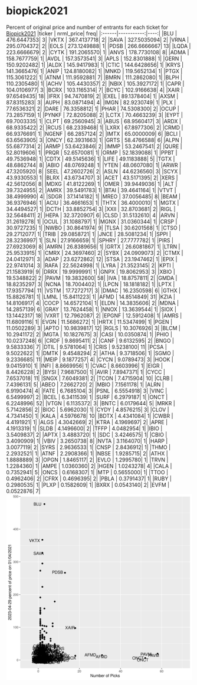 # biopick2021
Percent of original price and number of entrants for each ticket for [Biopick2021](https://twitter.com/hashtag/Biopick2021)
|ticker |  nrml_price| freq|
|:------|-----------:|----:|
|BLU    | 476.6447353|    3|
|VKTX   | 367.4137718|    2|
|SAVA   | 327.5035094|    2|
|VRNA   | 295.0704372|    2|
|EOLS   | 273.1249888|    1|
|PDSB   | 266.6666667|   13|
|LQDA   | 223.6666679|    2|
|CYTK   | 191.2065570|    1|
|ANVS   | 178.7730108|    8|
|ADMA   | 158.7677759|    1|
|AVDL   | 157.3573541|    3|
|APLS   | 152.8301888|    1|
|GERN   | 150.9202482|    1|
|ALDX   | 145.9417983|    1|
|CTIC   | 144.6428656|    1|
|KRYS   | 141.3665476|    1|
|ANIP   | 124.8180082|    1|
|MNKD   | 119.5652134|    1|
|PTGX   | 115.3061222|    1|
|ATNM   | 111.9592881|    7|
|BMRN   | 111.2862080|    1|
|BLPH   | 110.2305480|    1|
|ACHV   | 105.4430357|    2|
|NBIX   | 105.3927172|    1|
|CAPR   | 104.0106977|    3|
|BCRX   | 103.1165314|    7|
|BCYC   | 102.9166638|    4|
|XAIR   |  97.6549435|   18|
|IFRX   |  94.7470819|    2|
|EXEL   |  89.1378404|    1|
|AXSM   |  87.8315283|    3|
|AUPH   |  83.0871494|    4|
|IMGN   |  82.9230749|    1|
|PLX    |  77.6536321|    2|
|DARE   |  76.3358812|    1|
|PHAR   |  74.5308300|    2|
|OCUP   |  73.2857159|    1|
|PYNKF  |  72.8205088|    2|
|LCTX   |  70.4663239|    3|
|EYPT   |  69.7003335|    1|
|CLPT   |  69.2560945|    3|
|ABUS   |  68.9560417|    3|
|ARDX   |  68.9335422|    2|
|RCUS   |  68.2339468|    1|
|LXRX   |  67.8977306|    2|
|CRMD   |  66.9376691|    1|
|NGENF  |  66.2857124|    2|
|IMTX   |  65.0000009|    6|
|BCLI   |  63.6563905|    3|
|ONCY   |  62.3931663|    1|
|GRTS   |  58.4766588|    6|
|ALPN   |  55.6877314|    2|
|ARMP   |  53.6423846|    2|
|IMMP   |  53.2467541|    2|
|QURE   |  52.8019606|    1|
|PRQR   |  52.6570081|    1|
|ORMP   |  52.1839088|    1|
|PPBT   |  49.7536948|    1|
|CDTX   |  49.5145636|    1|
|LIFE   |  49.1183888|    5|
|TGTX   |  48.6862744|    8|
|ABIO   |  48.0769248|    1|
|YTEN   |  48.0607080|    1|
|ARWR   |  47.3205920|    8|
|SEEL   |  47.2602726|    2|
|ASLN   |  44.6236560|    3|
|SCYX   |  43.9330553|    1|
|BLRX   |  43.6734707|    3|
|ACET   |  43.5171395|    2|
|XERS   |  42.5612056|    8|
|MDXG   |  41.8122269|    1|
|OMER   |  39.9449036|    1|
|ALT    |  39.7324955|    2|
|AMRX   |  39.5491783|    1|
|BTAI   |  39.4641164|    1|
|VTVT   |  38.4999990|    4|
|SDGR   |  37.1414182|    1|
|MREO   |  37.0056485|    8|
|BEAM   |  36.9376946|    1|
|ACIU   |  36.4661653|    1|
|THTX   |  36.4000010|    1|
|MGTX   |  34.4494527|    1|
|DCTH   |  33.8852754|    3|
|XXII   |  32.8703681|    2|
|RIGL   |  32.5648411|    2|
|HEPA   |  32.3720907|    6|
|CLSD   |  31.5132610|    4|
|ARVN   |  31.2619278|    1|
|OCUL   |  31.1088797|    1|
|MGNX   |  31.0360344|    1|
|CRSP   |  30.9727235|    1|
|NWBO   |  30.8641974|    9|
|TLSA   |  30.6201568|    1|
|CTSO   |  29.2712077|    1|
|TRIB   |  29.0858721|    1|
|JNCE   |  28.5081234|    1|
|SPPI   |  28.3236997|    1|
|SLN    |  27.9166659|    1|
|SPHRY  |  27.7777782|    1|
|PIRS   |  27.6923069|    8|
|AMRN   |  26.8389656|    1|
|GRTX   |  26.6081867|    1|
|LTRN   |  25.9533915|    1|
|CMRX   |  24.3697460|    2|
|SYBX   |  24.0909073|    2|
|CTMX   |  24.0412971|    3|
|ADAP   |  23.6272862|   12|
|STSA   |  23.1947462|    1|
|EPIX   |  22.9741014|    3|
|RAFA   |  22.5624998|    1|
|LYRA   |  21.3523145|    2|
|KPTI   |  21.1583919|    9|
|DRRX   |  19.9999991|    1|
|GNPX   |  19.8062953|    3|
|XBIO   |  19.5348822|    2|
|PAVM   |  19.3832600|   58|
|IVA    |  18.8757811|    2|
|GMDA   |  18.8235297|    3|
|NCNA   |  18.7004402|    1|
|LPCN   |  18.1818182|    1|
|LPTX   |  17.9357794|   11|
|VSTM   |  17.7272717|    3|
|DMAC   |  16.2350598|    6|
|GTHX   |  15.8826781|    1|
|LMNL   |  15.8411223|    1|
|AFMD   |  14.8514849|   31|
|KZIA   |  14.8106917|    4|
|COCP   |  14.6572104|    1|
|ELDN   |  14.3835606|    2|
|MDNA   |  14.2857139|    6|
|GRAY   |  13.7624458|    1|
|NNOX   |  13.3639544|    1|
|SIOX   |  13.1442317|   18|
|VXRT   |  12.7962087|    2|
|EPGNF  |  12.5912408|    1|
|AMRS   |  11.6809116|    1|
|EVGN   |  11.5686272|    1|
|HRTX   |  11.5347499|    1|
|PGEN   |  11.0502289|    3|
|APTO   |  10.9839817|   12|
|RGLS   |  10.3076926|    3|
|BLCM   |  10.2941172|    2|
|MGTA   |  10.1827675|    3|
|CASI   |  10.0350874|    1|
|PHIO   |  10.0237248|    6|
|CRDF   |   9.8695411|    2|
|CANF   |   9.6132595|    2|
|BNGO   |   9.5833336|    7|
|DTIL   |   9.5781064|    1|
|CRIS   |   9.5238100|   11|
|PCSA   |   9.5022622|    1|
|DMTK   |   9.4548294|    2|
|ATHA   |   9.3718506|    1|
|SGMO   |   9.2336685|   11|
|MEIP   |   9.1877257|    4|
|CYCN   |   9.0789473|    3|
|HOOK   |   9.0415910|    1|
|INFI   |   8.8669956|    1|
|CVAC   |   8.6603996|    1|
|EIGR   |   8.4426228|    2|
|BYSI   |   7.9687500|    1|
|AVIR   |   7.8947371|    1|
|CYCC   |   7.6537018|   11|
|SNGX   |   7.6049381|    2|
|TCON   |   7.4715904|   10|
|CLRB   |   7.4396131|    5|
|ABEO   |   7.2662720|    2|
|MBIO   |   7.1561178|    1|
|ALRN   |   6.9190474|    4|
|FATE   |   6.7685104|    3|
|PSNL   |   6.5554918|    3|
|VINC   |   6.5499997|    2|
|BCEL   |   6.3411539|    1|
|SURF   |   6.2979187|    1|
|ONCT   |   6.2248996|   52|
|VTGN   |   6.1135372|    3|
|BNTC   |   6.0179644|    5|
|MRKR   |   5.7142856|    2|
|BIOC   |   5.6962030|    1|
|CYDY   |   4.8576215|    3|
|CLOV   |   4.7341450|    1|
|KALA   |   4.5976678|   10|
|BDTX   |   4.4341084|    1|
|CWBR   |   4.4191921|    1|
|ALGS   |   4.3042669|    2|
|KTRA   |   4.1969697|    2|
|APRE   |   4.1913319|    1|
|SLDB   |   4.1496600|    2|
|TFFP   |   4.0482954|    1|
|IBIO   |   3.5409837|    2|
|APTX   |   3.4883720|    1|
|SDC    |   3.4246575|    1|
|CBIO   |   3.4090909|    1|
|VBIV   |   3.2650738|    8|
|NVTA   |   3.1164070|    1|
|HARP   |   3.0077119|    2|
|SYRS   |   2.9636533|    1|
|CNSP   |   2.8436912|    1|
|THMO   |   2.2932521|    1|
|ATNF   |   2.2908366|    1|
|NBSE   |   1.9285715|    2|
|ATHX   |   1.8888889|    3|
|OPGN   |   1.8465117|    2|
|EVLO   |   1.2995780|    1|
|TRVN   |   1.2284360|    1|
|AMPE   |   1.0360360|    2|
|HGEN   |   1.0243278|    4|
|CALA   |   0.7352941|    5|
|ONCS   |   0.6168307|    1|
|MTP    |   0.5655000|    1|
|TTOO   |   0.4962406|    2|
|CFRX   |   0.4696395|    2|
|PBLA   |   0.3791437|    1|
|RUBY   |   0.2980535|    1|
|PLXP   |   0.1582609|    1|
|BXRX   |   0.0543140|    2|
|EVFM   |   0.0522876|    7|
![retvspicks](biopicks.png?raw=true)
